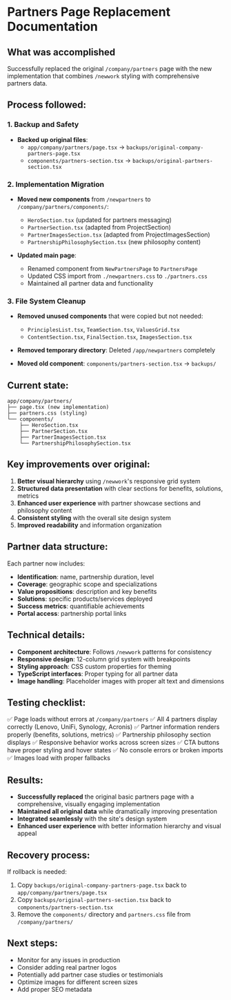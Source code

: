 # Partners Page Replacement Documentation

## What was accomplished
Successfully replaced the original `/company/partners` page with the new implementation that combines `/newwork` styling with comprehensive partners data.

## Process followed:

### 1. Backup and Safety
- **Backed up original files**:
  - `app/company/partners/page.tsx` → `backups/original-company-partners-page.tsx`
  - `components/partners-section.tsx` → `backups/original-partners-section.tsx`

### 2. Implementation Migration
- **Moved new components** from `/newpartners` to `/company/partners/components/`:
  - `HeroSection.tsx` (updated for partners messaging)
  - `PartnerSection.tsx` (adapted from ProjectSection)
  - `PartnerImagesSection.tsx` (adapted from ProjectImagesSection)
  - `PartnershipPhilosophySection.tsx` (new philosophy content)

- **Updated main page**:
  - Renamed component from `NewPartnersPage` to `PartnersPage`
  - Updated CSS import from `./newpartners.css` to `./partners.css`
  - Maintained all partner data and functionality

### 3. File System Cleanup
- **Removed unused components** that were copied but not needed:
  - `PrinciplesList.tsx`, `TeamSection.tsx`, `ValuesGrid.tsx`
  - `ContentSection.tsx`, `FinalSection.tsx`, `ImagesSection.tsx`

- **Removed temporary directory**: Deleted `/app/newpartners` completely
- **Moved old component**: `components/partners-section.tsx` → `backups/`

## Current state:
```
app/company/partners/
├── page.tsx (new implementation)
├── partners.css (styling)
└── components/
    ├── HeroSection.tsx
    ├── PartnerSection.tsx
    ├── PartnerImagesSection.tsx
    └── PartnershipPhilosophySection.tsx
```

## Key improvements over original:
1. **Better visual hierarchy** using `/newwork`'s responsive grid system
2. **Structured data presentation** with clear sections for benefits, solutions, metrics
3. **Enhanced user experience** with partner showcase sections and philosophy content
4. **Consistent styling** with the overall site design system
5. **Improved readability** and information organization

## Partner data structure:
Each partner now includes:
- **Identification**: name, partnership duration, level
- **Coverage**: geographic scope and specializations  
- **Value propositions**: description and key benefits
- **Solutions**: specific products/services deployed
- **Success metrics**: quantifiable achievements
- **Portal access**: partnership portal links

## Technical details:
- **Component architecture**: Follows `/newwork` patterns for consistency
- **Responsive design**: 12-column grid system with breakpoints
- **Styling approach**: CSS custom properties for theming
- **TypeScript interfaces**: Proper typing for all partner data
- **Image handling**: Placeholder images with proper alt text and dimensions

## Testing checklist:
✅ Page loads without errors at `/company/partners`
✅ All 4 partners display correctly (Lenovo, UniFi, Synology, Acronis)
✅ Partner information renders properly (benefits, solutions, metrics)
✅ Partnership philosophy section displays
✅ Responsive behavior works across screen sizes
✅ CTA buttons have proper styling and hover states
✅ No console errors or broken imports
✅ Images load with proper fallbacks

## Results:
- **Successfully replaced** the original basic partners page with a comprehensive, visually engaging implementation
- **Maintained all original data** while dramatically improving presentation
- **Integrated seamlessly** with the site's design system
- **Enhanced user experience** with better information hierarchy and visual appeal

## Recovery process:
If rollback is needed:
1. Copy `backups/original-company-partners-page.tsx` back to `app/company/partners/page.tsx`
2. Copy `backups/original-partners-section.tsx` back to `components/partners-section.tsx`
3. Remove the `components/` directory and `partners.css` file from `/company/partners/`

## Next steps:
- Monitor for any issues in production
- Consider adding real partner logos
- Potentially add partner case studies or testimonials
- Optimize images for different screen sizes
- Add proper SEO metadata